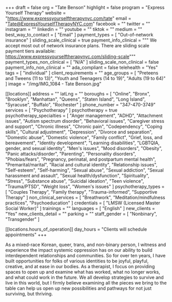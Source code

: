 +++
draft = false
org = "Tate Benson"
highlight = false
program = "Express Yourself Therapy"
website = "https://www.expressyourselftherapynyc.com/tate"
email = "Tate@ExpressYourselfTherapyNYC.com"
facebook = ""
twitter = ""
instagram = ""
linkedin = ""
youtube = ""
tiktok = ""
medium = ""
best_way_to_contact = [ "Email" ]
payment_types = [ "Out-of-network insurance" ]
sliding_scale_clinical = true
payment_info_clinical = """
We accept most out of network insurance plans. 
There are sliding scale payment tiers available: https://www.expressyourselftherapynyc.com/sliding-scale"""
payment_types_non_clinical = [ "N/A" ]
sliding_scale_non_clinical = false
payment_info_non_clinical = ""
ada_compliant = false
telehealth = "Yes"
tags = [ "individual" ]
client_requirements = ""
age_groups = [
  "Preteens and Tweens (11 to 13)",
  "Youth and Teenagers (14 to 19)",
  "Adults (19 to 64)"
]
image = "/img/IMG_1084 - Tate Benson.jpg"

[[locations]]
address = ""
latLng = ""
boroughs = [
  "Online",
  "Bronx",
  "Brooklyn",
  "Manhattan",
  "Queens",
  "Staten Island",
  "Long Island",
  "Syracuse",
  "Buffalo",
  "Rochester"
]
phone_number = "347-470-3749"
services = [ "Psychotherapy" ]
psychotherapy = true
psychotherapy_specialties = [
  "Anger management",
  "ADHD",
  "Attachment issues",
  "Autism spectrum disorder",
  "Behavioral issues",
  "Caregiver stress and support",
  "Chronic illness",
  "Chronic pain",
  "Codependency",
  "Coping skills",
  "Cultural adjustment",
  "Depression",
  "Divorce and separation",
  "Domestic abuse",
  "Domestic violence",
  "Family conflict",
  "Grief, loss, and bereavement",
  "Identity development",
  "Learning disabilities",
  "LGBTQIA, gender, and sexual identity",
  "Men's issues",
  "Mood disorders",
  "Obesity",
  "Panic attacks/disorder",
  "Parenting",
  "Personality disorders",
  "Phobias/fears",
  "Pregnancy, perinatal, and postpartum mental health",
  "Premarital/marital",
  "Racial and cultural identity",
  "Relationship issues",
  "Self-esteem",
  "Self-harming",
  "Sexual abuse",
  "Sexual addiction",
  "Sexual harassment and assault",
  "Sexual health/dysfunction",
  "Spirituality",
  "Stress",
  "Substance abuse",
  "Suicidal ideation",
  "Teen violence",
  "Trauma/PTSD",
  "Weight loss",
  "Women's issues"
]
psychotherapy_types = [
  "Couples Therapy",
  "Family therapy",
  "Trauma-informed",
  "Supportive Therapy"
]
non_clinical_services = [
  "Breathwork",
  "Meditation/mindfulness practices",
  "Psychoeducation"
]
credentials = [ "LMSW (Licensed Master Social Worker)" ]
trainings = ""
languages = [ "English" ]
new_clients = "Yes"
new_clients_detail = ""
parking = ""
staff_gender = [ "Nonbinary", "Transgender" ]

  [[locations.hours_of_operation]]
  day_hours = "Clients will schedule appointments"
+++

As a mixed-race Korean, queer, trans, and non-binary person, I witness and experience the impact systemic oppression has on our ability to build interdependent relationships and communities. So for over ten years, I have built opportunities for folks of various identities to be joyful, playful, creative, and at ease in our bodies. As a therapist, I focus on providing spaces to open up and examine what has worked, what no longer works, and what could work in the future. We all develop strategies to survive and live in this world, but I firmly believe examining all the pieces we bring to the table can help us open up new possibilities and pathways for not just surviving, but thriving.
